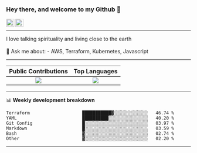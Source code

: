 ### Hey there, and welcome to my Github 👋

<a href="https://www.linkedin.com/in/ibrahiem-mohammad/" target="_blank">
  <img align="left" alt="Ibrahiem's LinkdeIn" width="22px" src="https://cdn.worldvectorlogo.com/logos/linkedin-icon-2.svg"/>
</a>
<a href="https://imohammd.netlify.app/" target="_blank">
  <img align="left" alt="Ibrahiem's Website" width="22px" src="https://cdn.worldvectorlogo.com/logos/netlify.svg"/>
</a>
<br>
<hr>
I love talking spirituality and living close to the earth
<br>
<br>
💬 Ask me about: 
- AWS, Terraform, Kubernetes, Javascript

-------

Public Contributions             |  Top Languages
:-------------------------:|:-------------------------:
![](https://github-readme-stats.vercel.app/api?username=ibrahiem96&show_icons=true&count_private=true&bg_color=30,e96443,904e95&title_color=fff&text_color=fff)  |  ![](https://github-readme-stats.vercel.app/api/top-langs/?username=ibrahiem96&layout=compact&bg_color=30,e96443,904e95&title_color=fff&text_color=fff&hide=html,css)

-------
📊 **Weekly development breakdown**
<!--START_SECTION:waka-->

```text
Terraform                    ███████████▓░░░░░░░░░░░░░   46.74 %
YAML                         ██████████░░░░░░░░░░░░░░░   40.20 %
Git Config                   █░░░░░░░░░░░░░░░░░░░░░░░░   03.97 %
Markdown                     █░░░░░░░░░░░░░░░░░░░░░░░░   03.59 %
Bash                         ▓░░░░░░░░░░░░░░░░░░░░░░░░   02.74 %
Other                        ▓░░░░░░░░░░░░░░░░░░░░░░░░   02.20 %
```

<!--END_SECTION:waka-->
-------
